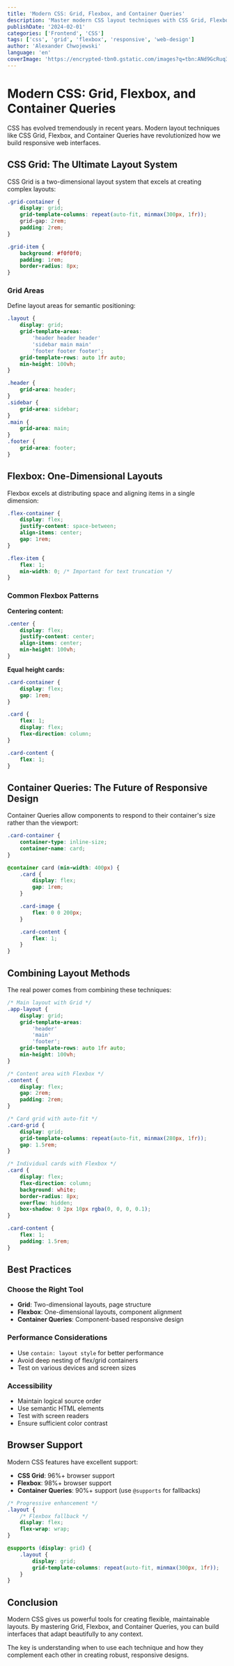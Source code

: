 ```yaml
---
title: 'Modern CSS: Grid, Flexbox, and Container Queries'
description: 'Master modern CSS layout techniques with CSS Grid, Flexbox, and the new Container Queries. Build responsive layouts that adapt to any screen size.'
publishDate: '2024-02-01'
categories: ['Frontend', 'CSS']
tags: ['css', 'grid', 'flexbox', 'responsive', 'web-design']
author: 'Alexander Chwojewski'
language: 'en'
coverImage: 'https://encrypted-tbn0.gstatic.com/images?q=tbn:ANd9GcRuq3joaHJkCS8gftpCUUR3Yg63O6kFWSO7fg&s'
---
```


# Modern CSS: Grid, Flexbox, and Container Queries

CSS has evolved tremendously in recent years. Modern layout techniques like CSS Grid, Flexbox, and Container Queries have revolutionized how we build responsive web interfaces.

## CSS Grid: The Ultimate Layout System

CSS Grid is a two-dimensional layout system that excels at creating complex layouts:

```css
.grid-container {
	display: grid;
	grid-template-columns: repeat(auto-fit, minmax(300px, 1fr));
	grid-gap: 2rem;
	padding: 2rem;
}

.grid-item {
	background: #f0f0f0;
	padding: 1rem;
	border-radius: 8px;
}
```

### Grid Areas

Define layout areas for semantic positioning:

```css
.layout {
	display: grid;
	grid-template-areas:
		'header header header'
		'sidebar main main'
		'footer footer footer';
	grid-template-rows: auto 1fr auto;
	min-height: 100vh;
}

.header {
	grid-area: header;
}
.sidebar {
	grid-area: sidebar;
}
.main {
	grid-area: main;
}
.footer {
	grid-area: footer;
}
```

## Flexbox: One-Dimensional Layouts

Flexbox excels at distributing space and aligning items in a single dimension:

```css
.flex-container {
	display: flex;
	justify-content: space-between;
	align-items: center;
	gap: 1rem;
}

.flex-item {
	flex: 1;
	min-width: 0; /* Important for text truncation */
}
```

### Common Flexbox Patterns

**Centering content:**

```css
.center {
	display: flex;
	justify-content: center;
	align-items: center;
	min-height: 100vh;
}
```

**Equal height cards:**

```css
.card-container {
	display: flex;
	gap: 1rem;
}

.card {
	flex: 1;
	display: flex;
	flex-direction: column;
}

.card-content {
	flex: 1;
}
```

## Container Queries: The Future of Responsive Design

Container Queries allow components to respond to their container's size rather than the viewport:

```css
.card-container {
	container-type: inline-size;
	container-name: card;
}

@container card (min-width: 400px) {
	.card {
		display: flex;
		gap: 1rem;
	}

	.card-image {
		flex: 0 0 200px;
	}

	.card-content {
		flex: 1;
	}
}
```

## Combining Layout Methods

The real power comes from combining these techniques:

```css
/* Main layout with Grid */
.app-layout {
	display: grid;
	grid-template-areas:
		'header'
		'main'
		'footer';
	grid-template-rows: auto 1fr auto;
	min-height: 100vh;
}

/* Content area with Flexbox */
.content {
	display: flex;
	gap: 2rem;
	padding: 2rem;
}

/* Card grid with auto-fit */
.card-grid {
	display: grid;
	grid-template-columns: repeat(auto-fit, minmax(280px, 1fr));
	gap: 1.5rem;
}

/* Individual cards with Flexbox */
.card {
	display: flex;
	flex-direction: column;
	background: white;
	border-radius: 8px;
	overflow: hidden;
	box-shadow: 0 2px 10px rgba(0, 0, 0, 0.1);
}

.card-content {
	flex: 1;
	padding: 1.5rem;
}
```

## Best Practices

### Choose the Right Tool

- **Grid**: Two-dimensional layouts, page structure
- **Flexbox**: One-dimensional layouts, component alignment
- **Container Queries**: Component-based responsive design

### Performance Considerations

- Use `contain: layout style` for better performance
- Avoid deep nesting of flex/grid containers
- Test on various devices and screen sizes

### Accessibility

- Maintain logical source order
- Use semantic HTML elements
- Test with screen readers
- Ensure sufficient color contrast

## Browser Support

Modern CSS features have excellent support:

- **CSS Grid**: 96%+ browser support
- **Flexbox**: 98%+ browser support
- **Container Queries**: 90%+ support (use `@supports` for fallbacks)

```css
/* Progressive enhancement */
.layout {
	/* Flexbox fallback */
	display: flex;
	flex-wrap: wrap;
}

@supports (display: grid) {
	.layout {
		display: grid;
		grid-template-columns: repeat(auto-fit, minmax(300px, 1fr));
	}
}
```

## Conclusion

Modern CSS gives us powerful tools for creating flexible, maintainable layouts. By mastering Grid, Flexbox, and Container Queries, you can build interfaces that adapt beautifully to any context.

The key is understanding when to use each technique and how they complement each other in creating robust, responsive designs.
